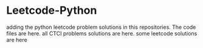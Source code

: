 # Leetcode-Python
adding the python leetcode problem solutions in this repositories. 
The code files are here.
all CTCI problems solutions are here.
some leetcode solutions are here
























































































































































































































































































































































































































































































































































































































































































































































































































































































































































